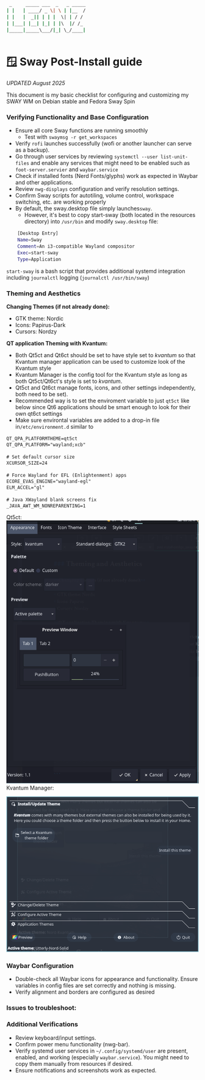 ```bash
 _     _____ ___  _   _ _____
| |   | ____/ _ \| \ | |__  /
| |   |  _|| | | |  \| | / / 
| |___| |__| |_| | |\  |/ /_ 
|_____|_____\___/|_| \_/____|
                             
```                                                    

# 🪟 Sway Post-Install guide

_UPDATED August 2025_

This document is my basic checklist for configuring and customizing my SWAY WM on Debian stable and Fedora Sway Spin

### Verifying Functionality and Base Configuration

* Ensure all core Sway functions are running smoothly
	- Test with `swaymsg -r get_workspaces` 
* Verify `rofi` launches successfully (wofi or another launcher can serve as a backup).
* Go through user services by reviewing `systemctl --user list-unit-files` and enable any services that might need to be enabled such as  `foot-server.servier` and `waybar.service`
* Check if installed fonts (Nerd Fonts/glyphs) work as expected in Waybar and other applications.
* Review `nwg-displays` configuration and verify resolution settings.
* Confirm Sway scripts for autotiling, volume control, workspace switching, etc. are working properly
* By default, the sway.desktop file simply launches`sway`. 
	- However, it's best to copy start-sway (both located in the resources directory) into `/usr/bin` and modify `sway.desktop` file:
```bash
	[Desktop Entry]
	Name=Sway
	Comment=An i3-compatible Wayland compositor
	Exec=start-sway
	Type=Application
```
`start-sway` is a bash script that provides additional systemd integration including `journalctl` logging (`journalctl /usr/bin/sway`)	

### Theming and Aesthetics

**Changing Themes (if not already done):**

* GTK theme: Nordic
* Icons: Papirus-Dark
* Cursors: Nordzy

**QT application Theming with Kvantum:**

* Both Qt5ct and Qt6ct should be set to have style set to _kvantum_ so that Kvantum manager application can be used to customize look of the Kvantum style
* Kvantum Manager is the config tool for the Kvantum style as long as both Qt5ct/Qt6ct's style is set to _kvantum_.
* Qt5ct and Qt6ct manage fonts, icons, and other settings independently, both need to be set).
* Recommended way is to set the enviroment variable to just `qt5ct` like below since Qt6 applications should be smart enough to look for their own qt6ct settings
* Make sure environtal variables are added to a drop-in file in`/etc/environment.d` similar to 

```
QT_QPA_PLATFORMTHEME=qt5ct
QT_QPA_PLATFORM="wayland;xcb"

# Set default cursor size
XCURSOR_SIZE=24

# Force Wayland for EFL (Enlightenment) apps
ECORE_EVAS_ENGINE="wayland-egl"
ELM_ACCEL="gl"

# Java XWayland blank screens fix
_JAVA_AWT_WM_NONREPARENTING=1

```

Qt5ct:
![qt5ct.png](./assets/qt5ct.png)
Kvantum Manager:

![kvantum.png](./assets/kvantum.png)

### Waybar Configuration

* Double-check all Waybar icons for appearance and functionality. Ensure variables in config files are set correctly and nothing is missing.
* Verify alignment and borders are configured as desired

### Issues to troubleshoot:

### Additional Verifications
* Review keyboard/input settings.
* Confirm power menu functionality (nwg-bar).
* Verify systemd user services in `~/.config/systemd/user` are present, enabled, and working (especially `waybar.service`). You might need to copy them manually from resources if desired.
* Ensure notifications and screenshots work as expected.
